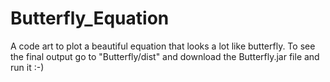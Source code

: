 # Butterfly_Equation
A code art to plot a beautiful equation that looks a lot like butterfly.
To see the final output go to "Butterfly/dist" and download the Butterfly.jar file and run it :-)
